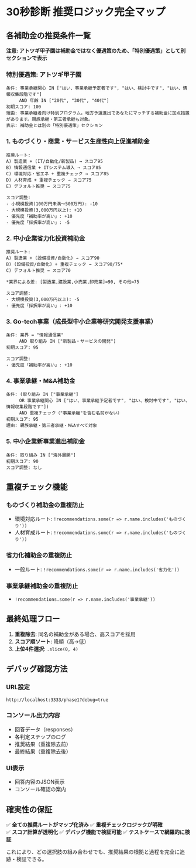 # 30秒診断 推奨ロジック完全マップ

## 各補助金の推奨条件一覧

**注意: アトツギ甲子園は補助金ではなく優遇策のため、「特別優遇策」として別セクションで表示**

### 特別優遇策: アトツギ甲子園
```
条件: 事業承継関心 IN ["はい、事業承継予定者です", "はい、検討中です", "はい、情報収集段階です"] 
     AND 年齢 IN ["20代", "30代", "40代"]
初期スコア: 100
理由: 事業承継者向け特別プログラム。地方予選進出であなたにマッチする補助金に加点措置があります。親族承継・第三者承継も対象。
表示: 補助金とは別の「特別優遇策」セクション
```

### 1. ものづくり・商業・サービス生産性向上促進補助金
```
推奨ルート:
A) 製造業 + (IT/自動化/新製品) → スコア95
B) 情報通信業 + ITシステム導入 → スコア85  
C) 環境対応・省エネ + 重複チェック → スコア85
D) 人材育成 + 重複チェック → スコア75
E) デフォルト推奨 → スコア75

スコア調整:
- 小規模投資(100万円未満〜500万円): -10
- 大規模投資(3,000万円以上): +10
- 優先度「補助率が高い」: +10
- 優先度「採択率が高い」: -5
```

### 2. 中小企業省力化投資補助金
```
推奨ルート:
A) 製造業 + (設備投資/自動化) → スコア90
B) (設備投資/自動化) + 重複チェック → スコア90/75*
C) デフォルト推奨 → スコア70

*業界による差: [製造業,建設業,小売業,卸売業]=90, その他=75

スコア調整:
- 大規模投資(3,000万円以上): -5
- 優先度「採択率が高い」: +10
```

### 3. Go-tech事業（成長型中小企業等研究開発支援事業）
```
条件: 業界 = "情報通信業" 
     AND 取り組み IN ["新製品・サービスの開発"]
初期スコア: 95

スコア調整:
- 優先度「補助率が高い」: +10
```

### 4. 事業承継・M&A補助金
```
条件: (取り組み IN ["事業承継"] 
     OR 事業承継関心 IN ["はい、事業承継予定者です", "はい、検討中です", "はい、情報収集段階です"])
     AND 重複チェック（"事業承継"を含む名前がない）
初期スコア: 95
理由: 親族承継・第三者承継・M&Aすべて対象
```

### 5. 中小企業新事業進出補助金
```
条件: 取り組み IN ["海外展開"]
初期スコア: 90
スコア調整: なし
```

## 重複チェック機能

### ものづくり補助金の重複防止
- 環境対応ルート: `!recommendations.some(r => r.name.includes('ものづくり'))`
- 人材育成ルート: `!recommendations.some(r => r.name.includes('ものづくり'))`

### 省力化補助金の重複防止
- 一般ルート: `!recommendations.some(r => r.name.includes('省力化'))`

### 事業承継補助金の重複防止
- `!recommendations.some(r => r.name.includes('事業承継'))`

## 最終処理フロー

1. **重複除去**: 同名の補助金がある場合、高スコアを採用
2. **スコア順ソート**: 降順（高→低）
3. **上位4件選択**: `.slice(0, 4)`

## デバッグ確認方法

### URL設定
```
http://localhost:3333/phase1?debug=true
```

### コンソール出力内容
- 回答データ（responses）
- 各判定ステップのログ
- 推奨結果（重複除去前）
- 最終結果（重複除去後）

### UI表示
- 回答内容のJSON表示
- コンソール確認の案内

## 確実性の保証

✅ **全ての推奨ルートがマップ化済み**
✅ **重複チェックロジックが明確**  
✅ **スコア計算が透明化**
✅ **デバッグ機能で検証可能**
✅ **テストケースで網羅的に検証**

これにより、どの選択肢の組み合わせでも、推奨結果の根拠と過程を完全に追跡・検証できる。